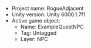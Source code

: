 <!-- UNITY CODE ASSIST INSTRUCTIONS START -->
- Project name: RogueAdjacent
- Unity version: Unity 6000.1.7f1
- Active game object:
  - Name: ExampleQuestNPC
  - Tag: Untagged
  - Layer: NPC
<!-- UNITY CODE ASSIST INSTRUCTIONS END -->